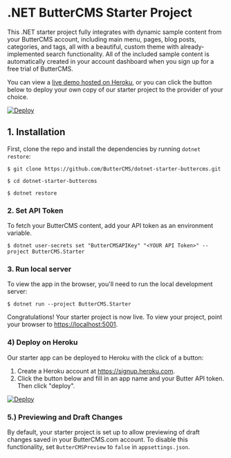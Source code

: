 # .NET ButterCMS Starter Project

This .NET starter project fully integrates with dynamic sample content from your ButterCMS account, including main menu, pages, blog posts, categories, and tags, all with a beautiful, custom theme with already-implemented search functionality. All of the included sample content is automatically created in your account dashboard when you sign up for a free trial of ButterCMS.

You can view a [live demo hosted on Heroku](https://dotnet-starter-buttercms-tmp.herokuapp.com), or you can click the button below to deploy your own copy of our starter project to the provider of your choice.

[![Deploy](https://www.herokucdn.com/deploy/button.svg)](https://heroku.com/deploy?template=https://github.com/ButterCMS/dotnet-starter-buttercms)

## 1. Installation

First, clone the repo and install the dependencies by running `dotnet restore`:

```console
$ git clone https://github.com/ButterCMS/dotnet-starter-buttercms.git

$ cd dotnet-starter-buttercms

$ dotnet restore
```

### 2. Set API Token

To fetch your ButterCMS content, add your API token as an environment variable.

```console
$ dotnet user-secrets set "ButterCMSAPIKey" "<YOUR API Token>" --project ButterCMS.Starter
```

### 3. Run local server

To view the app in the browser, you'll need to run the local development server:

```console
$ dotnet run --project ButterCMS.Starter
```

Congratulations! Your starter project is now live. To view your project, point your browser to [https://localhost:5001](https://localhost:5001).

### 4) Deploy on Heroku

Our starter app can be deployed to Heroku with the click of a button:

1. Create a Heroku account at https://signup.heroku.com.
2. Click the button below and fill in an app name and your Butter API token. Then click "deploy".

[![Deploy](https://www.herokucdn.com/deploy/button.svg)](https://heroku.com/deploy?template=https://github.com/ButterCMS/dotnet-starter-buttercms)

### 5.) Previewing and Draft Changes

By default, your starter project is set up to allow previewing of draft changes saved in your ButterCMS.com account. To disable this functionality, set `ButterCMSPreview` to `false` in `appsettings.json`.
